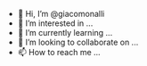 - 👋 Hi, I’m @giacomonalli
- 👀 I’m interested in ...
- 🌱 I’m currently learning ...
- 💞️ I’m looking to collaborate on ...
- 📫 How to reach me ...

<!---
giacomonalli/giacomonalli is a ✨ special ✨ repository because its `README.md` (this file) appears on your GitHub profile.
You can click the Preview link to take a look at your changes.
--->
